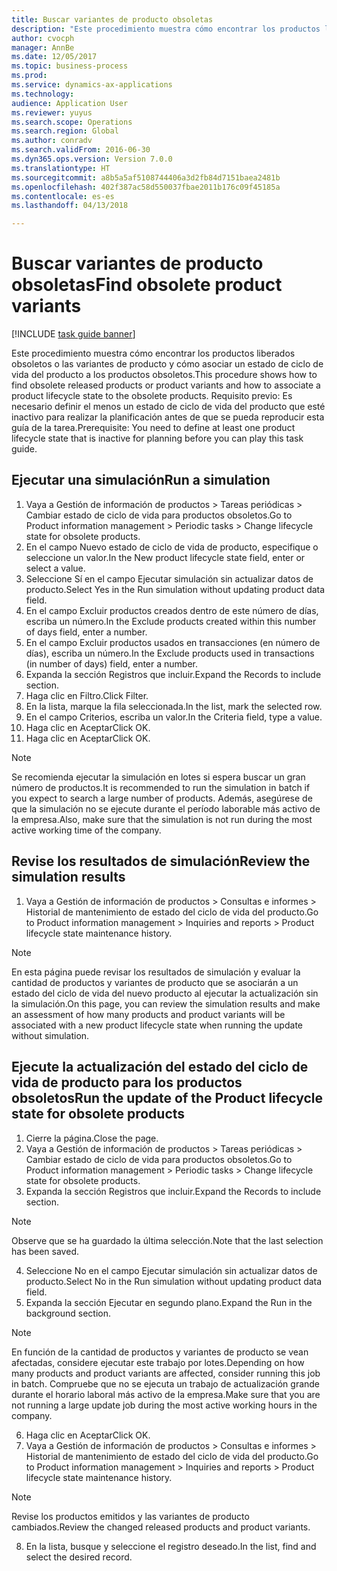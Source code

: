 ```yaml
--- 
title: Buscar variantes de producto obsoletas
description: "Este procedimiento muestra cómo encontrar los productos liberados obsoletos o las variantes de producto y cómo asociar un estado de ciclo de vida del producto a los productos obsoletos."
author: cvocph
manager: AnnBe
ms.date: 12/05/2017
ms.topic: business-process
ms.prod: 
ms.service: dynamics-ax-applications
ms.technology: 
audience: Application User
ms.reviewer: yuyus
ms.search.scope: Operations
ms.search.region: Global
ms.author: conradv
ms.search.validFrom: 2016-06-30
ms.dyn365.ops.version: Version 7.0.0
ms.translationtype: HT
ms.sourcegitcommit: a8b5a5af5108744406a3d2fb84d7151baea2481b
ms.openlocfilehash: 402f387ac58d550037fbae2011b176c09f45185a
ms.contentlocale: es-es
ms.lasthandoff: 04/13/2018

---
```

# <a name="find-obsolete-product-variants"></a><span data-ttu-id="66b5f-103">Buscar variantes de producto obsoletas</span><span class="sxs-lookup"><span data-stu-id="66b5f-103">Find obsolete product variants</span></span> 

[!INCLUDE [task guide banner](../../includes/task-guide-banner.md)]

<span data-ttu-id="66b5f-104">Este procedimiento muestra cómo encontrar los productos liberados obsoletos o las variantes de producto y cómo asociar un estado de ciclo de vida del producto a los productos obsoletos.</span><span class="sxs-lookup"><span data-stu-id="66b5f-104">This procedure shows how to find obsolete released products or product variants and how to associate a product lifecycle state to the obsolete products.</span></span> <span data-ttu-id="66b5f-105">Requisito previo: Es necesario definir el menos un estado de ciclo de vida del producto que esté inactivo para realizar la planificación antes de que se pueda reproducir esta guía de la tarea.</span><span class="sxs-lookup"><span data-stu-id="66b5f-105">Prerequisite: You need to define at least one product lifecycle state that is inactive for planning before you can play this task guide.</span></span>


## <a name="run-a-simulation"></a><span data-ttu-id="66b5f-106">Ejecutar una simulación</span><span class="sxs-lookup"><span data-stu-id="66b5f-106">Run a simulation</span></span>
1. <span data-ttu-id="66b5f-107">Vaya a Gestión de información de productos > Tareas periódicas > Cambiar estado de ciclo de vida para productos obsoletos.</span><span class="sxs-lookup"><span data-stu-id="66b5f-107">Go to Product information management > Periodic tasks > Change lifecycle state for obsolete products.</span></span>
2. <span data-ttu-id="66b5f-108">En el campo Nuevo estado de ciclo de vida de producto, especifique o seleccione un valor.</span><span class="sxs-lookup"><span data-stu-id="66b5f-108">In the New product lifecycle state field, enter or select a value.</span></span>
3. <span data-ttu-id="66b5f-109">Seleccione Sí en el campo Ejecutar simulación sin actualizar datos de producto.</span><span class="sxs-lookup"><span data-stu-id="66b5f-109">Select Yes in the Run simulation without updating product data field.</span></span>
4. <span data-ttu-id="66b5f-110">En el campo Excluir productos creados dentro de este número de días, escriba un número.</span><span class="sxs-lookup"><span data-stu-id="66b5f-110">In the Exclude products created within this number of days field, enter a number.</span></span>
5. <span data-ttu-id="66b5f-111">En el campo Excluir productos usados en transacciones (en número de días), escriba un número.</span><span class="sxs-lookup"><span data-stu-id="66b5f-111">In the Exclude products used in transactions (in number of days) field, enter a number.</span></span>
6. <span data-ttu-id="66b5f-112">Expanda la sección Registros que incluir.</span><span class="sxs-lookup"><span data-stu-id="66b5f-112">Expand the Records to include section.</span></span>
7. <span data-ttu-id="66b5f-113">Haga clic en Filtro.</span><span class="sxs-lookup"><span data-stu-id="66b5f-113">Click Filter.</span></span>
8. <span data-ttu-id="66b5f-114">En la lista, marque la fila seleccionada.</span><span class="sxs-lookup"><span data-stu-id="66b5f-114">In the list, mark the selected row.</span></span>
9. <span data-ttu-id="66b5f-115">En el campo Criterios, escriba un valor.</span><span class="sxs-lookup"><span data-stu-id="66b5f-115">In the Criteria field, type a value.</span></span>
10. <span data-ttu-id="66b5f-116">Haga clic en Aceptar</span><span class="sxs-lookup"><span data-stu-id="66b5f-116">Click OK.</span></span>
11. <span data-ttu-id="66b5f-117">Haga clic en Aceptar</span><span class="sxs-lookup"><span data-stu-id="66b5f-117">Click OK.</span></span>

> [!NOTE]
> <span data-ttu-id="66b5f-118">Se recomienda ejecutar la simulación en lotes si espera buscar un gran número de productos.</span><span class="sxs-lookup"><span data-stu-id="66b5f-118">It is recommended to run the simulation in batch if you expect to search a large number of products.</span></span> <span data-ttu-id="66b5f-119">Además, asegúrese de que la simulación no se ejecute durante el período laborable más activo de la empresa.</span><span class="sxs-lookup"><span data-stu-id="66b5f-119">Also, make sure that the simulation is not run during the most active working time of the company.</span></span>  

## <a name="review-the-simulation-results"></a><span data-ttu-id="66b5f-120">Revise los resultados de simulación</span><span class="sxs-lookup"><span data-stu-id="66b5f-120">Review the simulation results</span></span>
1. <span data-ttu-id="66b5f-121">Vaya a Gestión de información de productos > Consultas e informes > Historial de mantenimiento de estado del ciclo de vida del producto.</span><span class="sxs-lookup"><span data-stu-id="66b5f-121">Go to Product information management > Inquiries and reports > Product lifecycle state maintenance history.</span></span>
   
> [!NOTE]
> <span data-ttu-id="66b5f-122">En esta página puede revisar los resultados de simulación y evaluar la cantidad de productos y variantes de producto que se asociarán a un estado del ciclo de vida del nuevo producto al ejecutar la actualización sin la simulación.</span><span class="sxs-lookup"><span data-stu-id="66b5f-122">On this page, you can review the simulation results and make an assessment of how many products and product variants will be associated with a new product lifecycle state when running the update without simulation.</span></span>  

## <a name="run-the-update-of-the-product-lifecycle-state-for-obsolete-products"></a><span data-ttu-id="66b5f-123">Ejecute la actualización del estado del ciclo de vida de producto para los productos obsoletos</span><span class="sxs-lookup"><span data-stu-id="66b5f-123">Run the update of the Product lifecycle state for obsolete products</span></span>
1. <span data-ttu-id="66b5f-124">Cierre la página.</span><span class="sxs-lookup"><span data-stu-id="66b5f-124">Close the page.</span></span>
2. <span data-ttu-id="66b5f-125">Vaya a Gestión de información de productos > Tareas periódicas > Cambiar estado de ciclo de vida para productos obsoletos.</span><span class="sxs-lookup"><span data-stu-id="66b5f-125">Go to Product information management > Periodic tasks > Change lifecycle state for obsolete products.</span></span>
3. <span data-ttu-id="66b5f-126">Expanda la sección Registros que incluir.</span><span class="sxs-lookup"><span data-stu-id="66b5f-126">Expand the Records to include section.</span></span>

> [!NOTE]
> <span data-ttu-id="66b5f-127">Observe que se ha guardado la última selección.</span><span class="sxs-lookup"><span data-stu-id="66b5f-127">Note that the last selection has been saved.</span></span>  

4. <span data-ttu-id="66b5f-128">Seleccione No en el campo Ejecutar simulación sin actualizar datos de producto.</span><span class="sxs-lookup"><span data-stu-id="66b5f-128">Select No in the Run simulation without updating product data field.</span></span>
5. <span data-ttu-id="66b5f-129">Expanda la sección Ejecutar en segundo plano.</span><span class="sxs-lookup"><span data-stu-id="66b5f-129">Expand the Run in the background section.</span></span>

> [!NOTE]
> <span data-ttu-id="66b5f-130">En función de la cantidad de productos y variantes de producto se vean afectadas, considere ejecutar este trabajo por lotes.</span><span class="sxs-lookup"><span data-stu-id="66b5f-130">Depending on how many products and product variants are affected, consider running this job in batch.</span></span> <span data-ttu-id="66b5f-131">Compruebe que no se ejecuta un trabajo de actualización grande durante el horario laboral más activo de la empresa.</span><span class="sxs-lookup"><span data-stu-id="66b5f-131">Make sure that you are not running a large update job during the most active working hours in the company.</span></span>  

6. <span data-ttu-id="66b5f-132">Haga clic en Aceptar</span><span class="sxs-lookup"><span data-stu-id="66b5f-132">Click OK.</span></span>
7. <span data-ttu-id="66b5f-133">Vaya a Gestión de información de productos > Consultas e informes > Historial de mantenimiento de estado del ciclo de vida del producto.</span><span class="sxs-lookup"><span data-stu-id="66b5f-133">Go to Product information management > Inquiries and reports > Product lifecycle state maintenance history.</span></span>

> [!NOTE]
> <span data-ttu-id="66b5f-134">Revise los productos emitidos y las variantes de producto cambiados.</span><span class="sxs-lookup"><span data-stu-id="66b5f-134">Review the changed released products and product variants.</span></span>  

8. <span data-ttu-id="66b5f-135">En la lista, busque y seleccione el registro deseado.</span><span class="sxs-lookup"><span data-stu-id="66b5f-135">In the list, find and select the desired record.</span></span>


